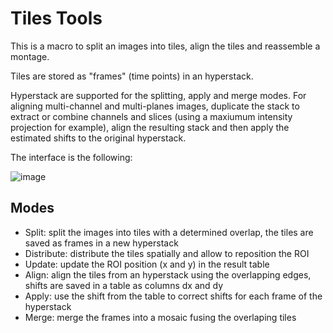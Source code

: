# Tiles Tools

This is a macro to split an images into tiles, align the tiles and reassemble a montage.

Tiles are stored as "frames" (time points) in an hyperstack.

Hyperstack are supported for the splitting, apply and merge modes. For aligning multi-channel and multi-planes images, duplicate the stack to extract or combine channels and slices (using a maxiumum intensity projection for example), align the resulting stack and then apply the estimated shifts to the original hyperstack. 

The interface is the following:

![image](https://user-images.githubusercontent.com/3415561/123950857-0fe93780-d99c-11eb-9a46-a28fea8e7856.png)


## Modes
- Split: split the images into tiles with a determined overlap, the tiles are saved as frames in a new hyperstack
- Distribute: distribute the tiles spatially and allow to reposition the ROI
- Update: update the ROI position (x and y) in the result table
- Align: align the tiles from an hyperstack using the overlapping edges, shifts are saved in a table as columns dx and dy
- Apply: use the shift from the table to correct shifts for each frame of the hyperstack
- Merge: merge the frames into a mosaic fusing the overlaping tiles


